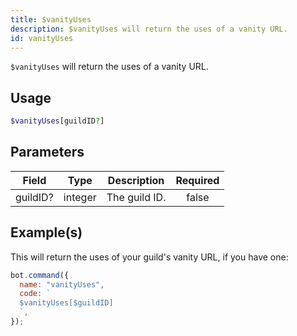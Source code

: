 ```yaml
---
title: $vanityUses
description: $vanityUses will return the uses of a vanity URL.
id: vanityUses
---
```


`$vanityUses` will return the uses of a vanity URL.

## Usage

```php
$vanityUses[guildID?]
```

## Parameters

| Field    | Type    | Description   | Required |
| -------- | ------- | ------------- | :------: |
| guildID? | integer | The guild ID. |  false   |

## Example(s)

This will return the uses of your guild's vanity URL, if you have one:

```javascript
bot.command({
  name: "vanityUses",
  code: `
  $vanityUses[$guildID]
  `,
});
```
